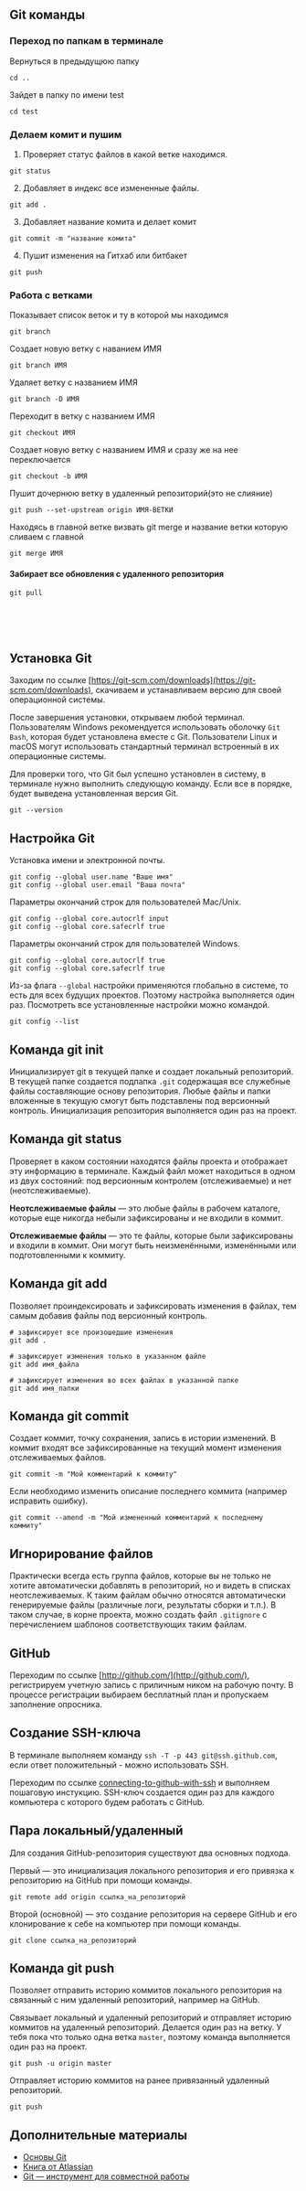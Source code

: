 ## Git команды 

### Переход по папкам в терминале
Вернуться в предыдущюю папку
```shell
cd ..
```
Зайдет в папку по имени test
```shell
cd test
```

### Делаем комит и пушим

1) Проверяет статус файлов в какой ветке находимся.
```shell
git status 
```
2) Добавляет в индекс все измененные файлы.
```shell
git add .
```
3) Добавляет название комита и делает комит
```shell
git commit -m "название комита"
```
4) Пушит изменения на Гитхаб или битбакет
```shell
git push
```
### Работа с ветками

Показывает список веток и ту в которой мы находимся
```shell
git branch
```

Создает новую ветку с наванием ИМЯ
```shell
git branch ИМЯ
```

Удаляет ветку с названием ИМЯ
```shell
git branch -D ИМЯ
```

Переходит в ветку с названием ИМЯ
```shell
git checkout ИМЯ
```

Создает новую ветку с названием ИМЯ и сразу же на нее переключается
```shell
git checkout -b ИМЯ
```

Пушит дочернюю ветку в удаленный репозиторий(это не слияние)
```shell
git push --set-upstream origin ИМЯ-ВЕТКИ
```

Находясь в главной ветке визвать git merge и название ветки которую сливаем с главной
```shell
git merge ИМЯ
```

#### Забирает все обновления с удаленного репозитория
```shell
git pull
```

<br>
<br>
<br>

## Установка Git

Заходим по ссылке
[https://git-scm.com/downloads](https://git-scm.com/downloads), скачиваем и
устанавливаем версию для своей операционной системы.

После завершения установки, открываем любой терминал. Пользователям Windows
рекомендуется использовать оболочку `Git Bash`, которая будет установлена вместе
с Git. Пользователи Linux и macOS могут использовать стандартный терминал
встроенный в их операционные системы.

Для проверки того, что Git был успешно установлен в систему, в терминале нужно
выполнить следующую команду. Если все в порядке, будет выведена установленная
версия Git.

```shell
git --version
```

## Настройка Git

Установка имени и электронной почты.

```shell
git config --global user.name "Ваше имя"
git config --global user.email "Ваша почта"
```

Параметры окончаний строк для пользователей Mac/Unix.

```shell
git config --global core.autocrlf input
git config --global core.safecrlf true
```

Параметры окончаний строк для пользователей Windows.

```shell
git config --global core.autocrlf true
git config --global core.safecrlf true
```

Из-за флага `--global` настройки применяются глобально в системе, то есть для
всех будущих проектов. Поэтому настройка выполняется один раз. Посмотреть все
установленные настройки можно командой.

```shell
git config --list
```

## Команда git init

Инициализирует git в текущей папке и создает локальный репозиторий. В текущей
папке создается подпапка `.git` содержащая все служебные файлы составляющие
основу репозитория. Любые файлы и папки вложенные в текущую смогут быть
подставлены под версионный контроль. Инициализация репозитория выполняется один
раз на проект.

## Команда git status

Проверяет в каком состоянии находятся файлы проекта и отображает эту информацию
в терминале. Каждый файл может находиться в одном из двух состояний: под
версионным контролем (отслеживаемые) и нет (неотслеживаемые).

**Неотслеживаемые файлы** — это любые файлы в рабочем каталоге, которые еще
никогда небыли зафиксированы и не входили в коммит.

**Отслеживаемые файлы** — это те файлы, которые были зафиксированы и входили в
коммит. Они могут быть неизменёнными, изменёнными или подготовленными к коммиту.

## Команда git add

Позволяет проиндексировать и зафиксировать изменения в файлах, тем самым добавив
файлы под версионный контроль.

```shell
# зафиксирует все произошедшие изменения
git add .

# зафиксирует изменения только в указанном файле
git add имя_файла

# зафиксирует изменения во всех файлах в указанной папке
git add имя_папки
```

## Команда git commit

Создает коммит, точку сохранения, запись в истории изменений. В коммит входят
все зафиксированные на текущий момент изменения отслеживаемых файлов.

```shell
git commit -m "Мой комментарий к коммиту"
```

Если необходимо изменить описание последнего коммита (например исправить
ошибку).

```shell
git commit --amend -m "Мой измененный комментарий к последнему коммиту"
```

## Игнорирование файлов

Практически всегда есть группа файлов, которые вы не только не хотите
автоматически добавлять в репозиторий, но и видеть в списках неотслеживаемых. К
таким файлам обычно относятся автоматически генерируемые файлы (различные логи,
результаты сборки и т.п.). В таком случае, в корне проекта, можно создать файл
`.gitignore` с перечислением шаблонов соответствующих таким файлам.

## GitHub

Переходим по ссылке [http://github.com/](http://github.com/), регистрируем
учетную запись с приличным ником на рабочую почту. В процессе регистрации
выбираем бесплатный план и пропускаем заполнение опросника.

## Создание SSH-ключа

В терминале выполняем команду `ssh -T -p 443 git@ssh.github.com`, если ответ
положительный - можно использовать SSH.

Переходим по ссылке
[connecting-to-github-with-ssh](https://help.github.com/en/github/authenticating-to-github/connecting-to-github-with-ssh)
и выполняем пошаговую инстукцию. SSH-ключ создается один раз для каждого
компьютера с которого будем работать с GitHub.

## Пара локальный/удаленный

Для создания GitHub-репозитория существуют два основных подхода.

Первый — это инициализация локального репозитория и его привязка к репозиторию
на GitHub при помощи команды.

```shell
git remote add origin ссылка_на_репозиторий
```

Второй (основной) — это создание репозитория на сервере GitHub и его
клонирование к себе на компьютер при помощи команды.

```shell
git clone ссылка_на_репозиторий
```

## Команда git push

Позволяет отправить историю коммитов локального репозитория на связанный с ним
удаленный репозиторий, например на GitHub.

Связывает локальный и удаленный репозиторий и отправляет историю коммитов на
удаленный репозиторий. Делается один раз на ветку. У тебя пока что только одна
ветка `master`, поэтому команда выполняется один раз на проект.

```shell
git push -u origin master
```

Отправляет историю коммитов на ранее привязанный удаленный репозиторий.

```shell
git push
```

## Дополнительные материалы

- [Основы Git](https://github.com/progit/progit/blob/master/ru/02-git-basics/01-chapter2.markdown)
- [Книга от Atlassian](https://www.atlassian.com/git/tutorials/what-is-version-control)
- [Git — инструмент для совместной работы](https://youtu.be/yDSs80lu3ak)
